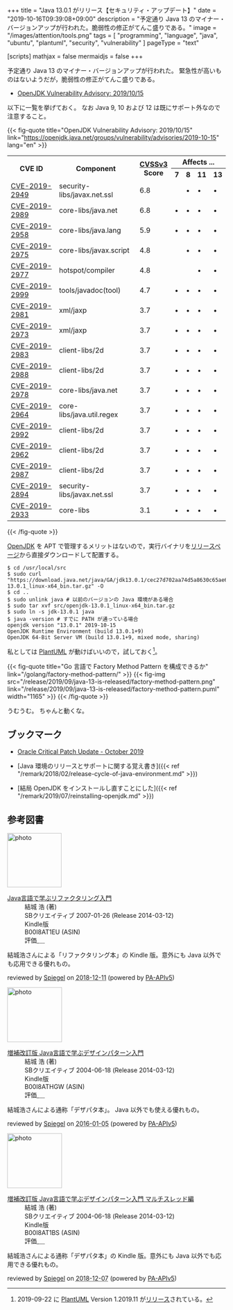 +++
title = "Java 13.0.1 がリリース【セキュリティ・アップデート】"
date =  "2019-10-16T09:39:08+09:00"
description = "予定通り Java 13 のマイナー・バージョンアップが行われた。脆弱性の修正がてんこ盛りである。"
image = "/images/attention/tools.png"
tags  = [ "programming", "language", "java", "ubuntu", "plantuml", "security", "vulnerability" ]
pageType = "text"

[scripts]
  mathjax = false
  mermaidjs = false
+++

予定通り Java 13 のマイナー・バージョンアップが行われた。
緊急性が高いものはないようだが，脆弱性の修正がてんこ盛りである。

- [OpenJDK Vulnerability Advisory: 2019/10/15](https://openjdk.java.net/groups/vulnerability/advisories/2019-10-15)

以下に一覧を挙げておく。
なお Java 9, 10 および 12 は既にサポート外なので注意すること。

{{< fig-quote title="OpenJDK Vulnerability Advisory: 2019/10/15" link="https://openjdk.java.net/groups/vulnerability/advisories/2019-10-15" lang="en" >}}
<table class="risk-matrix center" summary="Risk matrix">
<tr>
<th rowspan="2">CVE ID</th>
<th rowspan="2">Component</th>
<th rowspan="2"><a href="https://www.first.org/cvss/">CVSSv3</a><br>Score</th>
<th colspan="4">Affects ...</th>
</tr>
<tr>
<th>7</th>
<th>8</th>
<th>11</th>
<th>13</th>
</tr>
<tr>
<td><a href="https://nvd.nist.gov/vuln/detail/CVE-2019-2949">CVE-2019-2949</a></td>
<td>security-libs/javax.net.ssl</td>
<td>6.8</td>
<td></td>
<td>&#8226;</td>
<td>&#8226;</td>
<td>&#8226;</td>
</tr>
<tr>
<td><a href="https://nvd.nist.gov/vuln/detail/CVE-2019-2989">CVE-2019-2989</a></td>
<td>core-libs/java.net</td>
<td>6.8</td>
<td>&#8226;</td>
<td>&#8226;</td>
<td>&#8226;</td>
<td>&#8226;</td>
</tr>
<tr>
<td><a href="https://nvd.nist.gov/vuln/detail/CVE-2019-2958">CVE-2019-2958</a></td>
<td>core-libs/java.lang</td>
<td>5.9</td>
<td>&#8226;</td>
<td>&#8226;</td>
<td>&#8226;</td>
<td>&#8226;</td>
</tr>
<tr>
<td><a href="https://nvd.nist.gov/vuln/detail/CVE-2019-2975">CVE-2019-2975</a></td>
<td>core-libs/javax.script</td>
<td>4.8</td>
<td></td>
<td>&#8226;</td>
<td>&#8226;</td>
<td>&#8226;</td>
</tr>
<tr>
<td><a href="https://nvd.nist.gov/vuln/detail/CVE-2019-2977">CVE-2019-2977</a></td>
<td>hotspot/compiler</td>
<td>4.8</td>
<td></td>
<td></td>
<td>&#8226;</td>
<td>&#8226;</td>
</tr>
<tr>
<td><a href="https://nvd.nist.gov/vuln/detail/CVE-2019-2999">CVE-2019-2999</a></td>
<td>tools/javadoc(tool)</td>
<td>4.7</td>
<td>&#8226;</td>
<td>&#8226;</td>
<td>&#8226;</td>
<td>&#8226;</td>
</tr>
<tr>
<td><a href="https://nvd.nist.gov/vuln/detail/CVE-2019-2981">CVE-2019-2981</a></td>
<td>xml/jaxp</td>
<td>3.7</td>
<td>&#8226;</td>
<td>&#8226;</td>
<td>&#8226;</td>
<td>&#8226;</td>
</tr>
<tr>
<td><a href="https://nvd.nist.gov/vuln/detail/CVE-2019-2973">CVE-2019-2973</a></td>
<td>xml/jaxp</td>
<td>3.7</td>
<td>&#8226;</td>
<td>&#8226;</td>
<td>&#8226;</td>
<td>&#8226;</td>
</tr>
<tr>
<td><a href="https://nvd.nist.gov/vuln/detail/CVE-2019-2983">CVE-2019-2983</a></td>
<td>client-libs/2d</td>
<td>3.7</td>
<td>&#8226;</td>
<td>&#8226;</td>
<td>&#8226;</td>
<td>&#8226;</td>
</tr>
<tr>
<td><a href="https://nvd.nist.gov/vuln/detail/CVE-2019-2988">CVE-2019-2988</a></td>
<td>client-libs/2d</td>
<td>3.7</td>
<td>&#8226;</td>
<td>&#8226;</td>
<td>&#8226;</td>
<td>&#8226;</td>
</tr>
<tr>
<td><a href="https://nvd.nist.gov/vuln/detail/CVE-2019-2978">CVE-2019-2978</a></td>
<td>core-libs/java.net</td>
<td>3.7</td>
<td>&#8226;</td>
<td>&#8226;</td>
<td>&#8226;</td>
<td>&#8226;</td>
</tr>
<tr>
<td><a href="https://nvd.nist.gov/vuln/detail/CVE-2019-2964">CVE-2019-2964</a></td>
<td>core-libs/java.util.regex</td>
<td>3.7</td>
<td>&#8226;</td>
<td>&#8226;</td>
<td>&#8226;</td>
<td>&#8226;</td>
</tr>
<tr>
<td><a href="https://nvd.nist.gov/vuln/detail/CVE-2019-2992">CVE-2019-2992</a></td>
<td>client-libs/2d</td>
<td>3.7</td>
<td>&#8226;</td>
<td>&#8226;</td>
<td>&#8226;</td>
<td>&#8226;</td>
</tr>
<tr>
<td><a href="https://nvd.nist.gov/vuln/detail/CVE-2019-2962">CVE-2019-2962</a></td>
<td>client-libs/2d</td>
<td>3.7</td>
<td>&#8226;</td>
<td>&#8226;</td>
<td>&#8226;</td>
<td>&#8226;</td>
</tr>
<tr>
<td><a href="https://nvd.nist.gov/vuln/detail/CVE-2019-2987">CVE-2019-2987</a></td>
<td>client-libs/2d</td>
<td>3.7</td>
<td>&#8226;</td>
<td>&#8226;</td>
<td>&#8226;</td>
<td>&#8226;</td>
</tr>
<tr>
<td><a href="https://nvd.nist.gov/vuln/detail/CVE-2019-2894">CVE-2019-2894</a></td>
<td>security-libs/javax.net.ssl</td>
<td>3.7</td>
<td>&#8226;</td>
<td>&#8226;</td>
<td>&#8226;</td>
<td>&#8226;</td>
</tr>
<tr>
<td><a href="https://nvd.nist.gov/vuln/detail/CVE-2019-2933">CVE-2019-2933</a></td>
<td>core-libs</td>
<td>3.1</td>
<td>&#8226;</td>
<td>&#8226;</td>
<td>&#8226;</td>
<td>&#8226;</td>
</tr>
</table>
{{< /fig-quote >}}


[OpenJDK] を APT で管理するメリットはないので，実行バイナリを[リリースページ](https://jdk.java.net/13/)から直接ダウンロードして配置する。

```text
$ cd /usr/local/src
$ sudo curl "https://download.java.net/java/GA/jdk13.0.1/cec27d702aa74d5a8630c65ae61e4305/9/GPL/openjdk-13.0.1_linux-x64_bin.tar.gz" -O
$ cd ..
$ sudo unlink java # 以前のバージョンの Java 環境がある場合
$ sudo tar xvf src/openjdk-13.0.1_linux-x64_bin.tar.gz
$ sudo ln -s jdk-13.0.1 java
$ java -version # すでに PATH が通っている場合
openjdk version "13.0.1" 2019-10-15
OpenJDK Runtime Environment (build 13.0.1+9)
OpenJDK 64-Bit Server VM (build 13.0.1+9, mixed mode, sharing)
```

私としては [PlantUML] が動けばいいので，試しておく[^puml1]。

[^puml1]: 2019-09-22 に [PlantUML] Version 1.2019.11 が[リリース](http://plantuml.com/ja/changes)されている。

{{< fig-quote title="Go 言語で Factory Method Pattern を構成できるか" link="/golang/factory-method-pattern/" >}}
{{< fig-img src="/release/2019/09/java-13-is-released/factory-method-pattern.png" link="/release/2019/09/java-13-is-released/factory-method-pattern.puml" width="1165" >}}
{{< /fig-quote >}}

うむうむ。
ちゃんと動くな。

## ブックマーク

- [Oracle Critical Patch Update - October 2019](https://www.oracle.com/technetwork/security-advisory/cpuoct2019-5072832.html)

- [Java 環境のリリースとサポートに関する覚え書き]({{< ref "/remark/2018/02/release-cycle-of-java-environment.md" >}})
- [結局 OpenJDK をインストールし直すことにした]({{< ref "/remark/2019/07/reinstalling-openjdk.md" >}})

[OpenJDK]: http://openjdk.java.net/
[Ubuntu]: https://www.ubuntu.com/ "The leading operating system for PCs, IoT devices, servers and the cloud | Ubuntu"
[PlantUML]: http://plantuml.com/ "Open-source tool that uses simple textual descriptions to draw UML diagrams."

## 参考図書

<div class="hreview">
  <div class="photo"><a class="item url" href="https://www.amazon.co.jp/dp/B00I8AT1EU?tag=baldandersinf-22&linkCode=ogi&th=1&psc=1"><img src="https://m.media-amazon.com/images/I/41GPVATQiZL._SL160_.jpg" width="125" alt="photo"></a></div>
  <dl class="fn">
    <dt><a href="https://www.amazon.co.jp/dp/B00I8AT1EU?tag=baldandersinf-22&linkCode=ogi&th=1&psc=1">Java言語で学ぶリファクタリング入門</a></dt>
    <dd>結城 浩 (著)</dd>
    <dd>SBクリエイティブ 2007-01-26 (Release 2014-03-12)</dd>
    <dd>Kindle版</dd>
    <dd>B00I8AT1EU (ASIN)</dd>
    <dd>評価<abbr class="rating fa-sm" title="5">&nbsp;<i class="fas fa-star"></i>&nbsp;<i class="fas fa-star"></i>&nbsp;<i class="fas fa-star"></i>&nbsp;<i class="fas fa-star"></i>&nbsp;<i class="fas fa-star"></i></abbr></dd>
  </dl>
  <p class="description">結城浩さんによる「リファクタリング本」の Kindle 版。意外にも Java 以外でも応用できる優れもの。</p>
  <p class="powered-by">reviewed by <a href='#maker' class='reviewer'>Spiegel</a> on <abbr class="dtreviewed" title="2018-12-11">2018-12-11</abbr> (powered by <a href="https://affiliate.amazon.co.jp/assoc_credentials/home">PA-APIv5</a>)</p>
</div>

<div class="hreview">
  <div class="photo"><a class="item url" href="https://www.amazon.co.jp/dp/B00I8ATHGW?tag=baldandersinf-22&linkCode=ogi&th=1&psc=1"><img src="https://m.media-amazon.com/images/I/41mh5r0NwLL._SL160_.jpg" width="126" alt="photo"></a></div>
  <dl class="fn">
    <dt><a href="https://www.amazon.co.jp/dp/B00I8ATHGW?tag=baldandersinf-22&linkCode=ogi&th=1&psc=1">増補改訂版 Java言語で学ぶデザインパターン入門</a></dt>
    <dd>結城 浩 (著)</dd>
    <dd>SBクリエイティブ 2004-06-18 (Release 2014-03-12)</dd>
    <dd>Kindle版</dd>
    <dd>B00I8ATHGW (ASIN)</dd>
    <dd>評価<abbr class="rating fa-sm" title="5">&nbsp;<i class="fas fa-star"></i>&nbsp;<i class="fas fa-star"></i>&nbsp;<i class="fas fa-star"></i>&nbsp;<i class="fas fa-star"></i>&nbsp;<i class="fas fa-star"></i></abbr></dd>
  </dl>
  <p class="description">結城浩さんによる通称「デザパタ本」。 Java 以外でも使える優れもの。</p>
  <p class="powered-by">reviewed by <a href='#maker' class='reviewer'>Spiegel</a> on <abbr class="dtreviewed" title="2016-01-05">2016-01-05</abbr> (powered by <a href="https://affiliate.amazon.co.jp/assoc_credentials/home">PA-APIv5</a>)</p>
</div>

<div class="hreview">
  <div class="photo"><a class="item url" href="https://www.amazon.co.jp/dp/B00I8AT1BS?tag=baldandersinf-22&linkCode=ogi&th=1&psc=1"><img src="https://m.media-amazon.com/images/I/41uoMp5etSL._SL160_.jpg" width="126" alt="photo"></a></div>
  <dl class="fn">
    <dt><a href="https://www.amazon.co.jp/dp/B00I8AT1BS?tag=baldandersinf-22&linkCode=ogi&th=1&psc=1">増補改訂版 Java言語で学ぶデザインパターン入門 マルチスレッド編</a></dt>
    <dd>結城 浩 (著)</dd>
    <dd>SBクリエイティブ 2004-06-18 (Release 2014-03-12)</dd>
    <dd>Kindle版</dd>
    <dd>B00I8AT1BS (ASIN)</dd>
    <dd>評価<abbr class="rating fa-sm" title="5">&nbsp;<i class="fas fa-star"></i>&nbsp;<i class="fas fa-star"></i>&nbsp;<i class="fas fa-star"></i>&nbsp;<i class="fas fa-star"></i>&nbsp;<i class="fas fa-star"></i></abbr></dd>
  </dl>
  <p class="description">結城浩さんによる通称「デザパタ本」の Kindle 版。意外にも Java 以外でも応用できる優れもの。</p>
  <p class="powered-by">reviewed by <a href='#maker' class='reviewer'>Spiegel</a> on <abbr class="dtreviewed" title="2018-12-07">2018-12-07</abbr> (powered by <a href="https://affiliate.amazon.co.jp/assoc_credentials/home">PA-APIv5</a>)</p>
</div>

